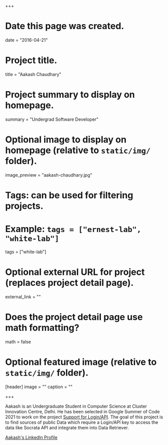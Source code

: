 +++
# Date this page was created.
date = "2016-04-21"

# Project title.
title = "Aakash Chaudhary"

# Project summary to display on homepage.
summary = "Undergrad Software Developer"

# Optional image to display on homepage (relative to `static/img/` folder).
image_preview = "aakash-chaudhary.jpg"

# Tags: can be used for filtering projects.
# Example: `tags = ["ernest-lab", "white-lab"]`
tags = ["white-lab"]

# Optional external URL for project (replaces project detail page).
external_link = ""

# Does the project detail page use math formatting?
math = false

# Optional featured image (relative to `static/img/` folder).
[header]
image = ""
caption = ""

+++

Aakash is an Undergraduate Student in Computer Science at Cluster Innovation Centre, Delhi. He has been selected in Google Summer of Code 2021 to work on the project [Support for Login/API](https://summerofcode.withgoogle.com/projects/#4609055466717184). The goal of this project is to find sources of public Data which require a Login/API key to access the data like Socrata API and integrate them into Data Retriever.

[Aakash's LinkedIn Profile](https://www.linkedin.com/in/aakash-chaudhary-5203b9162/)
